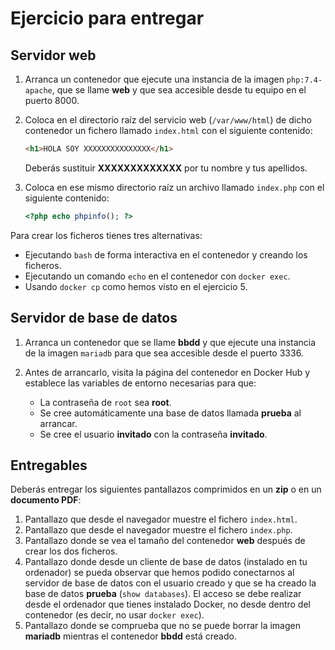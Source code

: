 # Ejercicio para entregar

## Servidor web

1. Arranca un contenedor que ejecute una instancia de la imagen `php:7.4-apache`, que se llame **web** y que sea accesible desde tu equipo en el puerto 8000.

2. Coloca en el directorio raíz del servicio web (`/var/www/html`) de dicho contenedor un fichero llamado `index.html` con el siguiente contenido:

    ```html
    <h1>HOLA SOY XXXXXXXXXXXXXXX</h1>
    ```

   Deberás sustituir **XXXXXXXXXXXXX** por tu nombre y tus apellidos.

3. Coloca en ese mismo directorio raíz un archivo llamado `index.php` con el siguiente contenido:

    ```php
    <?php echo phpinfo(); ?>
    ```

Para crear los ficheros tienes tres alternativas:

- Ejecutando `bash` de forma interactiva en el contenedor y creando los ficheros.
- Ejecutando un comando `echo` en el contenedor con `docker exec`.
- Usando `docker cp` como hemos visto en el ejercicio 5.

## Servidor de base de datos

1. Arranca un contenedor que se llame **bbdd** y que ejecute una instancia de la imagen `mariadb` para que sea accesible desde el puerto 3336.

2. Antes de arrancarlo, visita la página del contenedor en Docker Hub y establece las variables de entorno necesarias para que:

    - La contraseña de `root` sea **root**.
    - Se cree automáticamente una base de datos llamada **prueba** al arrancar.
    - Se cree el usuario **invitado** con la contraseña **invitado**.

## Entregables

Deberás entregar los siguientes pantallazos comprimidos en un **zip** o en un **documento PDF**:

1. Pantallazo que desde el navegador muestre el fichero `index.html`.
2. Pantallazo que desde el navegador muestre el fichero `index.php`.
3. Pantallazo donde se vea el tamaño del contenedor **web** después de crear los dos ficheros.
4. Pantallazo donde desde un cliente de base de datos (instalado en tu ordenador) se pueda observar que hemos podido conectarnos al servidor de base de datos con el usuario creado y que se ha creado la base de datos **prueba** (`show databases`). El acceso se debe realizar desde el ordenador que tienes instalado Docker, no desde dentro del contenedor (es decir, no usar `docker exec`).
5. Pantallazo donde se comprueba que no se puede borrar la imagen **mariadb** mientras el contenedor **bbdd** está creado.
